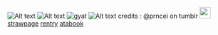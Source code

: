 ![Alt text](https://media.discordapp.net/attachments/1084086311054491723/1358358352937357413/image.png?ex=67f38d4c&is=67f23bcc&hm=affd47670f6a6512ec88da5ad2f8b62eb8647eaf05133a2ea6cf39ed51dec9ed&=&format=webp&quality=lossless&width=1860&height=418)
![Alt text](https://media.discordapp.net/attachments/1084086311054491723/1358357865915482133/Untitled16_20250406102849.png?ex=67f38cd8&is=67f23b58&hm=67de2649f9b1bc9d05df2ef326dbfc147172528b7972b2dcbef91eb77b08e21f&=&format=webp&quality=lossless&width=1240&height=844)
![gyat](https://media.discordapp.net/attachments/1084086311054491723/1358363647755157634/Untitled18_20250406105158.png?ex=67f786ba&is=67f6353a&hm=2e92573cf0dc315d663d18d02e2d43da33794f090a3753e5f386498a69a166e2&=&format=webp&quality=lossless&width=1570&height=800)
![Alt text](https://media.discordapp.net/attachments/1084086311054491723/1358358539994665114/image.png?ex=67f38d79&is=67f23bf9&hm=019236553044f6e30b927121a89c4a5665230c3b0e0960a8df4a9043c43eddb4&=&format=webp&quality=lossless&width=1800&height=418)
credits : @prncei on tumblr <img src="https://media.discordapp.net/attachments/1084086311054491723/1358360905737437215/tumblr_9347d3215ed708f93fe9d1e6cfb6e7a4_969d425c_400.webp?ex=67f38fad&is=67f23e2d&hm=e6f65e76c55f722cb44e96d9616ce58dfb7dd836fd1a3ef69a67b57a3ed9f9e7&=&animated=true&width=379&height=398" width="25" height="25">  [strawpage](https://cyjanballs.straw.page)  [rentry](https://rentry.co/ugoquges) [atabook](https://xyv-003.atabook.org/?page=1) 
